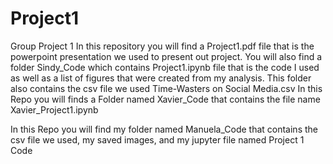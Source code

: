 # Project1
Group Project 1
In this repository you will find a Project1.pdf file that is the powerpoint presentation we used to present out project. 
You will also find a folder Sindy_Code which contains Project1.ipynb file that is the code I used as well as a list of figures that were created from my analysis.  This folder also contains the csv file we used Time-Wasters on Social Media.csv
In this Repo you will finds a Folder named Xavier_Code that contains the file name Xavier_Project1.ipynb

In this Repo you will find my folder named Manuela_Code that contains the csv file we used, my saved images, and my jupyter file named Project 1 Code
